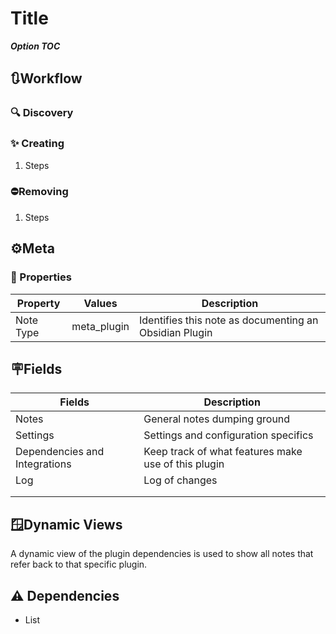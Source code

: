 # Title

***Option TOC***

## 🔃Workflow

### 🔍 Discovery

### ✨ Creating

1. Steps

### ⛔Removing

1. Steps

## ⚙️Meta

### 🔩 Properties

| Property                  | Values                                 | Description                                                               |
| ------------------------- | -------------------------------------- | ------------------------------------------------------------------------- |
| Note Type                 | meta_plugin                            | Identifies this note as documenting an Obsidian Plugin                    |

## 🪧Fields

| Fields                        | Description                                         |
| ----------------------------- | --------------------------------------------------- |
| Notes                         | General notes dumping ground                        |
| Settings                      | Settings and configuration specifics                |
| Dependencies and Integrations | Keep track of what features make use of this plugin |
| Log                           | Log of changes                                      |
|                               |                                                     |
|                               |                                                     |

## 🪟Dynamic Views

A dynamic view of the plugin dependencies is used to show all notes that refer back to that specific plugin.

## ⚠️ Dependencies

- List
